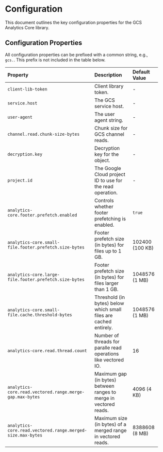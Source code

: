 # Configuration

This document outlines the key configuration properties for the GCS Analytics Core library.

## Configuration Properties

All configuration properties can be prefixed with a common string, e.g., `gcs.`. This prefix is not included in the table below.

| Property                                                               | Description                                                       | Default Value |
|:-----------------------------------------------------------------------|:------------------------------------------------------------------| :------------ |
| `client-lib-token`                                                     | Client library token.                                             | -             |
| `service.host`                                                         | The GCS service host.                                             | -             |
| `user-agent`                                                           | The user agent string.                                            | -             |
| `channel.read.chunk-size-bytes`                                        | Chunk size for GCS channel reads.                                 | -             |
| `decryption.key`                                                       | Decryption key for the object.                                    | -             |
| `project.id`                                                           | The Google Cloud project ID to use for the read operation.        | -             |
| `analytics-core.footer.prefetch.enabled`                               | Controls whether footer prefetching is enabled.                   | `true`        |
| `analytics-core.small-file.footer.prefetch.size-bytes`                 | Footer prefetch size (in bytes) for files up to 1 GB.             | 102400 (100 KB) |
| `analytics-core.large-file.footer.prefetch.size-bytes`                 | Footer prefetch size (in bytes) for files larger than 1 GB.       | 1048576 (1 MB)  |
| `analytics-core.small-file.cache.threshold-bytes`                      | Threshold (in bytes) below which small files are cached entirely. | 1048576 (1 MB)  |
| `analytics-core.read.thread.count`                                     | Number of threads for paralle read operations like vectored IO.   | 16            |
| `analytics-core.read.vectored.range.merge-gap.max-bytes`               | Maximum gap (in bytes) between ranges to merge in vectored reads. | 4096 (4 KB)   |
| `analytics-core.read.vectored.range.merged-size.max-bytes`             | Maximum size (in bytes) of a merged range in vectored reads.      | 8388608 (8 MB)  |
